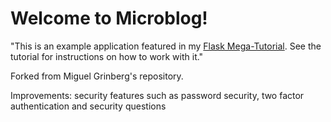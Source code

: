 # Welcome to Microblog!

"This is an example application featured in my [Flask Mega-Tutorial](https://blog.miguelgrinberg.com/post/the-flask-mega-tutorial-part-i-hello-world). See the tutorial for instructions on how to work with it."

Forked from Miguel Grinberg's repository. 

Improvements: security features such as password security, two factor authentication and security questions


